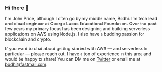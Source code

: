 ### Hi there 👋
I'm John Price, although I often go by my middle name, Bodhi. I’m tech lead and cloud engineer at George Lucas Educational Foundation. Over the past few years my primary focus has been designing and building serverless applications on AWS using Node.js. I also have a budding passion for blockchain and crypto.

If you want to chat about getting started with AWS — and serverless in particular — please reach out. I have a ton of experience in this area and would be happy to share! You can DM me on [Twitter](https://twitter.com/bodhiprice) or email me at [bodhi@fastmail.com](mailto:bodhi@fastmail.com).
